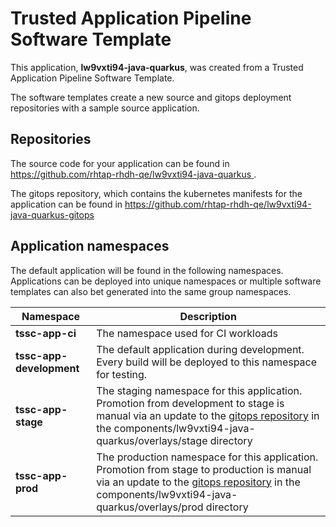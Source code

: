 # Trusted Application Pipeline Software Template

This application, **lw9vxti94-java-quarkus**, was created from a Trusted Application Pipeline Software Template.

The software templates create a new source and gitops deployment repositories with a sample source application. 

## Repositories

The source code for your application can be found in [https://github.com/rhtap-rhdh-qe/lw9vxti94-java-quarkus ](https://github.com/rhtap-rhdh-qe/lw9vxti94-java-quarkus ).
 
The gitops repository, which contains the kubernetes manifests for the application can be found in 
[https://github.com/rhtap-rhdh-qe/lw9vxti94-java-quarkus-gitops ](https://github.com/rhtap-rhdh-qe/lw9vxti94-java-quarkus-gitops ) 

## Application namespaces 

The default application will be found in the following namespaces. Applications can be deployed into unique namespaces or multiple software templates can also bet generated into the same group namespaces.  

|  Namespace   |  Description   |  
| -------- | -------- |
| **tssc-app-ci** | The namespace used for CI workloads |
| **tssc-app-development** | The default application during development. Every build will be deployed to this namespace for testing. |
| **tssc-app-stage** | The staging namespace for this application. Promotion from development to stage is manual via an update to the [gitops repository](https://github.com/rhtap-rhdh-qe/lw9vxti94-java-quarkus-gitops ) in the components/lw9vxti94-java-quarkus/overlays/stage directory |
| **tssc-app-prod** | The production namespace for this application. Promotion from stage to production is manual via an update to the [gitops repository](https://github.com/rhtap-rhdh-qe/lw9vxti94-java-quarkus-gitops ) in the components/lw9vxti94-java-quarkus/overlays/prod directory |